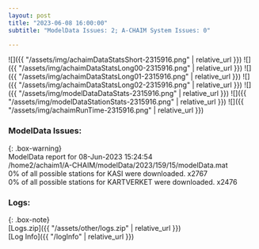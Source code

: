 ```yaml
---
layout: post
title: "2023-06-08 16:00:00"
subtitle: "ModelData Issues: 2; A-CHAIM System Issues: 0"

---
```


![]({{ "/assets/img/achaimDataStatsShort-2315916.png" | relative_url }})
![]({{ "/assets/img/achaimDataStatsLong00-2315916.png" | relative_url }})
![]({{ "/assets/img/achaimDataStatsLong01-2315916.png" | relative_url }})
![]({{ "/assets/img/achaimDataStatsLong02-2315916.png" | relative_url }})
![]({{ "/assets/img/modelDataDataStats-2315916.png" | relative_url }})
![]({{ "/assets/img/modelDataStationStats-2315916.png" | relative_url }})
![]({{ "/assets/img/achaimRunTime-2315916.png" | relative_url }})


### ModelData Issues:  
  
{: .box-warning}  
 ModelData report for 08-Jun-2023 15:24:54   
 /home2/achaim1/A-CHAIM/modelData/2023/159/15/modelData.mat   
 0% of all possible stations for KASI were downloaded. x2767   
 0% of all possible stations for KARTVERKET were downloaded. x2476   
  


### Logs:  
  
{: .box-note}  
[Logs.zip]({{ "/assets/other/logs.zip" | relative_url }})  
[Log Info]({{ "/logInfo" | relative_url }})  
